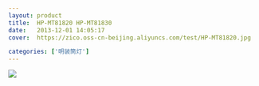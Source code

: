 ```yaml
---
layout: product
title:  HP-MT81820 HP-MT81830
date:   2013-12-01 14:05:17
cover:	https://zico.oss-cn-beijing.aliyuncs.com/test/HP-MT81820.jpg

categories: ['明装筒灯']
---
```


![](https://zico.oss-cn-beijing.aliyuncs.com/test/8lfx2.png)